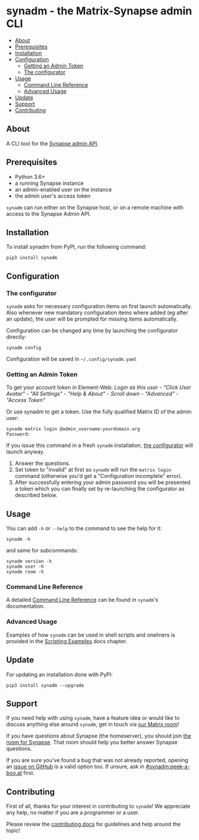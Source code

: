 <!-- omit in toc -->
# synadm - the Matrix-Synapse admin CLI

- [About](#about)
- [Prerequisites](#prerequisites)
- [Installation](#installation)
- [Configuration](#configuration)
  - [Getting an Admin Token](#getting-an-admin-token)
  - [The configurator](#the-configurator)
- [Usage](#usage)
  - [Command Line Reference](#command-line-reference)
  - [Advanced Usage](#advanced-usage)
- [Update](#update)
- [Support](#support)
- [Contributing](#contributing)

## About

A CLI tool for the [Synapse admin
API](https://matrix-org.github.io/synapse/develop/usage/administration/admin_api/index.html#the-admin-api).

## Prerequisites

- Python 3.6+
- a running Synapse instance
- an admin-enabled user on the instance
- the admin user's access token

`synadm` can run either on the Synapse host, or on a remote machine with
access to the Synapse Admin API.

## Installation

To install synadm from PyPI, run the following command:

`pip3 install synadm`

## Configuration

### The configurator

`synadm` asks for necessary configuration items on first launch
automatically. Also whenever new mandatory configuration items where added
(eg after an update), the user will be prompted for missing items
automatically.

Configuration can be changed any time by launching the configurator
directly:

```
synadm config
```

Configuration will be saved in `~/.config/synadm.yaml`

### Getting an Admin Token

To get your account token in Element-Web: _Login as this user - "Click User
Avatar" - "All Settings" - "Help & About" - Scroll down - "Advanced" -
"Access Token"_

Or use synadm to get a token. Use the fully qualified Matrix ID of the admin
user:

```
synadm matrix login @admin_username:yourdomain.org
Password:
```

If you issue this command in a fresh `synadm` installation, [the
configurator](#the-configurator) will launch anyway.

1. Answer the questions.
2. Set token to "invalid" at first so `synadm` will run the `matrix login`
   command (otherwise you'd get a "Configuration incomplete" error).
3. After successfully entering your admin password you will be presented a
   token which you can finally set by re-launching the configurator as
   described below.

## Usage

You can add `-h` or `--help` to the command to see the help for it:

```
synadm -h
```

and same for subcommands:

```
synadm version -h
synadm user -h
synadm room -h
```

### Command Line Reference

A detailed [Command Line
Reference](https://synadm.readthedocs.io/en/latest/index_cli_reference.html)
can be found in `synadm`'s documentation.

### Advanced Usage

Examples of how `synadm` can be used in shell scripts and oneliners is
provided in the [Scripting
Examples](https://synadm.readthedocs.io/en/latest/examples.html) docs
chapter.

## Update

For updating an installation done with PyPI:

```
pip3 install synadm --upgrade
```

## Support

If you need help with using `synadm`, have a feature idea or would like to
discuss anything else around `synadm`, get in touch via [our Matrix
room](https://matrix.to/#/#synadm:peek-a-boo.at)!

If you have questions about Synapse (the homeserver), you should join [the
room for Synapse](https://matrix.to/#/#synapse:matrix.org). That room should
help you better answer Synapse questions.

If you are sure you've found a bug that was not already reported, opening an
[issue on GitHub](https://github.com/JOJ0/synadm/issues) is a valid option
too. If unsure, ask in
[#synadm:peek-a-boo.at](https://matrix.to/#/#synadm:peek-a-boo.at) first.

## Contributing

First of all, thanks for your interest in contributing to `synadm`! We
appreciate any help, no matter if you are a programmer or a user.

Please review the [contributing docs](CONTRIBUTING.md) for guidelines and
help around the topic!
